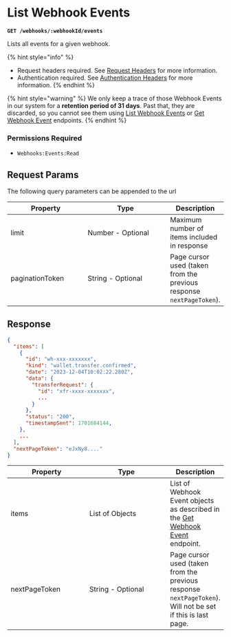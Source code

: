 # List Webhook Events

**`GET /webhooks/:webhookId/events`**

Lists all events for a given webhook.&#x20;

{% hint style="info" %}
* Request headers required. See [Request Headers](../../getting-started/request-headers.md) for more information.
* Authentication required. See [Authentication Headers](../../getting-started/request-headers.md#authentication-headers) for more information.
{% endhint %}

{% hint style="warning" %}
We only keep a trace of those Webhook Events in our system for a **retention period of 31 days**. Past that, they are discarded, so you cannot see them using [List Webhook Events](list-webhook-events.md) or [Get Webhook Event](get-webhook-event.md) endpoints.
{% endhint %}

### Permissions Required

* `Webhooks:Events:Read`

## Request Params

The following query parameters can be appended to the url

<table data-full-width="true"><thead><tr><th width="169.33333333333331">Property</th><th width="193">Type</th><th>Description</th></tr></thead><tbody><tr><td>limit</td><td>Number - Optional</td><td>Maximum number of items included in response</td></tr><tr><td>paginationToken</td><td>String - Optional</td><td>Page cursor used (taken from the previous response <code>nextPageToken</code>).</td></tr></tbody></table>

## Response

```json
{
  "items": [
    {
      "id": "wh-xxx-xxxxxxx",
      "kind": "wallet.transfer.confirmed",
      "date": "2023-12-04T10:02:22.280Z",
      "data": {
        "transferRequest": {
          "id": "xfr-xxxx-xxxxxxx",
          ...
        }
      },
      "status": "200",
      "timestampSent": 1701684144,
    },
    ...
  ],
  "nextPageToken": "eJxNy8...."
}
```

<table data-full-width="true"><thead><tr><th width="177.33333333333331">Property</th><th width="193">Type</th><th>Description</th></tr></thead><tbody><tr><td>items</td><td>List of Objects</td><td>List of Webhook Event objects as described in the <a href="get-webhook-event.md#response">Get Webhook Event</a> endpoint.</td></tr><tr><td>nextPageToken</td><td>String - Optional</td><td>Page cursor used (taken from the previous response <code>nextPageToken</code>). Will not be set if this is last page.</td></tr></tbody></table>
